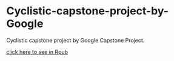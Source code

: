 # Cyclistic-capstone-project-by-Google
Cyclistic capstone project by Google Capstone Project. 

[click here to see in Rpub](https://rpubs.com/yeasinopu/Cyclistic)
